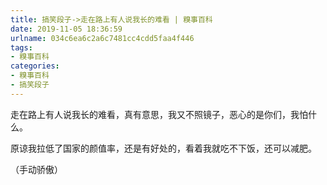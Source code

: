 ```yaml
---
title: 搞笑段子->走在路上有人说我长的难看 | 糗事百科
date: 2019-11-05 18:36:59
urlname: 034c6ea6c2a6c7481cc4cdd5faa4f446
tags: 
- 糗事百科
categories:
- 糗事百科
- 搞笑段子
---
```

走在路上有人说我长的难看，真有意思，我又不照镜子，恶心的是你们，我怕什么。

原谅我拉低了国家的颜值率，还是有好处的，看着我就吃不下饭，还可以减肥。

（手动骄傲）



